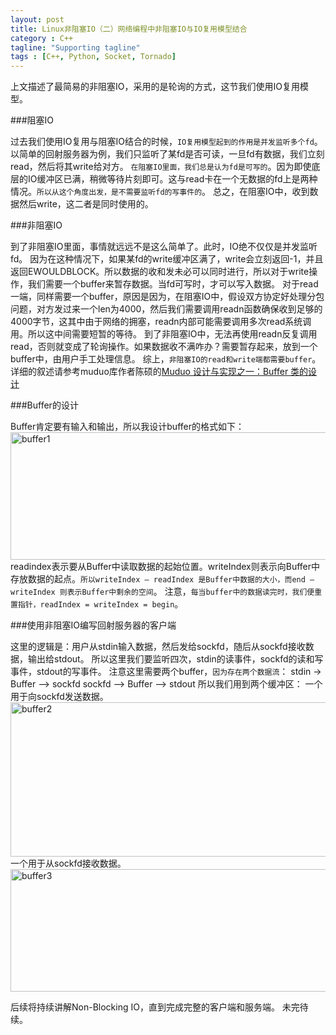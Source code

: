 ```yaml
---
layout: post
title: Linux非阻塞IO（二）网络编程中非阻塞IO与IO复用模型结合
category : C++
tagline: "Supporting tagline"
tags : [C++, Python, Socket, Tornado]
---
```

上文描述了最简易的非阻塞IO，采用的是轮询的方式，这节我们使用IO复用模型。
   
  
###阻塞IO
   
  过去我们使用IO复用与阻塞IO结合的时候，`IO复用模型起到的作用是并发监听多个fd`。
  以简单的回射服务器为例，我们只监听了某fd是否可读，一旦fd有数据，我们立刻read，然后将其write给对方。
  `在阻塞IO里面，我们总是认为fd是可写的`。因为即使底层的IO缓冲区已满，稍微等待片刻即可。这与read卡在一个无数据的fd上是两种情况。`所以从这个角度出发，是不需要监听fd的写事件的`。
  总之，在阻塞IO中，收到数据然后write，这二者是同时使用的。
   
  
###非阻塞IO
   
  到了非阻塞IO里面，事情就远远不是这么简单了。此时，IO绝不仅仅是并发监听fd。
  因为在这种情况下，如果某fd的write缓冲区满了，write会立刻返回-1，并且返回EWOULDBLOCK。所以数据的收和发未必可以同时进行，所以对于write操作，我们需要一个buffer来暂存数据。当fd可写时，才可以写入数据。
  对于read一端，同样需要一个buffer，原因是因为，在阻塞IO中，假设双方协定好处理分包问题，对方发过来一个len为4000，然后我们需要调用readn函数确保收到足够的4000字节，这其中由于网络的拥塞，readn内部可能需要调用多次read系统调用。所以这中间需要短暂的等待。
  到了非阻塞IO中，无法再使用readn反复调用read，否则就变成了轮询操作。如果数据收不满咋办？需要暂存起来，放到一个buffer中，由用户手工处理信息。
  综上，`非阻塞IO的read和write端都需要buffer`。
  详细的叙述请参考muduo库作者陈硕的[Muduo 设计与实现之一：Buffer 类的设计](http://www.cnblogs.com/solstice/archive/2011/04/17/2018801.html)
   
  
###Buffer的设计
   
  Buffer肯定要有输入和输出，所以我设计buffer的格式如下：
  <a href="http://images.cnitblog.com/blog/669654/201410/231704139022211.png"><img style="background-image: none; border-right-width: 0px; padding-left: 0px; padding-right: 0px; display: inline; border-top-width: 0px; border-bottom-width: 0px; border-left-width: 0px; padding-top: 0px" title="buffer1" border="0" alt="buffer1" src="http://images.cnitblog.com/blog/669654/201410/231704169499679.png" width="537" height="204" /></a>
  readindex表示要从Buffer中读取数据的起始位置。writeIndex则表示向Buffer中存放数据的起点。`所以writeIndex – readIndex 是Buffer中数据的大小，而end – writeIndex 则表示Buffer中剩余的空间`。
  注意，`每当buffer中的数据读完时，我们便重置指针，readIndex = writeIndex = begin`。
   
  
###使用非阻塞IO编写回射服务器的客户端
   
  这里的逻辑是：用户从stdin输入数据，然后发给sockfd，随后从sockfd接收数据，输出给stdout。
  所以这里我们要监听四次，stdin的读事件，sockfd的读和写事件，stdout的写事件。
  注意这里需要两个buffer，`因为存在两个数据流`：
     stdin  -> Buffer –> sockfd
      sockfd –> Buffer –> stdout
   所以我们用到两个缓冲区：
  一个用于向sockfd发送数据。
  <a href="http://images.cnitblog.com/blog/669654/201410/231704192306549.png"><img style="background-image: none; border-right-width: 0px; padding-left: 0px; padding-right: 0px; display: inline; border-top-width: 0px; border-bottom-width: 0px; border-left-width: 0px; padding-top: 0px" title="buffer2" border="0" alt="buffer2" src="http://images.cnitblog.com/blog/669654/201410/231704220432791.png" width="659" height="247" /></a>
  一个用于从sockfd接收数据。
  <a href="http://images.cnitblog.com/blog/669654/201410/231704241995931.png"><img style="background-image: none; border-right-width: 0px; padding-left: 0px; padding-right: 0px; display: inline; border-top-width: 0px; border-bottom-width: 0px; border-left-width: 0px; padding-top: 0px" title="buffer3" border="0" alt="buffer3" src="http://images.cnitblog.com/blog/669654/201410/231704273553900.png" width="645" height="196" /></a>
   
  后续将持续讲解Non-Blocking IO，直到完成完整的客户端和服务端。
  未完待续。

			